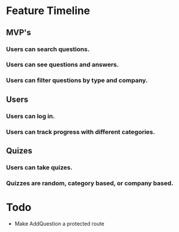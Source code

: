 # Feature Timeline

## MVP's
  ### Users can search questions.
  ### Users can see questions and answers.
  ### Users can filter questions by type and company.

## Users
  ### Users can log in.
  ### Users can track progress with different categories.
  
## Quizes
  ### Users can take quizes. 
  ### Quizzes are random, category based, or company based. 


  # Todo
  - Make AddQuestion a protected route